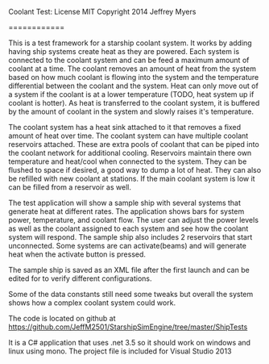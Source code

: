 Coolant Test:
License MIT
Copyright 2014 Jeffrey Myers

============

This is a test framework for a starship coolant system.
It works by adding having ship systems create heat as they are powered. Each 
system is connected to the coolant system and can be feed a maximum amount of 
coolant at a time. The coolant removes an amount of heat from the system based 
on how much coolant is flowing into the system and the temperature differential
between the coolant and the system. Heat can only move out of a system if the
coolant is at a lower temperature (TODO, heat system up if coolant is hotter).
As heat is transferred to the coolant system, it is buffered by the amount
of coolant in the system and slowly raises it's temperature.

The coolant system has a heat sink attached to it that removes a fixed amount
of heat over time. The coolant system can have multiple coolant reservoirs
attached. These are extra pools of coolant that can be piped into the 
coolant network for additional cooling. Reservoirs maintain there own
temperature and heat/cool when connected to the system. They can be flushed
to space if desired, a good way to dump a lot of heat. They can also be 
refilled with new coolant at stations. If the main coolant system is low
it can be filled from a reservoir as well.

The test application will show a sample ship with several systems that 
generate heat at different rates. The application shows bars for system
power, temperature, and coolant flow. The user can adjust the power levels
as well as the coolant assigned to each system and see how the coolant
system will respond. The sample ship also includes 2 reservoirs that start
unconnected. Some systems are can activate(beams) and will generate heat when
the activate button is pressed.

The sample ship is saved as an XML file after the first launch and can be
edited for to verify different configurations.

Some of the data constants still need some tweaks but overall the system shows
how a complex coolant system could work.

The code is located on github at 
https://github.com/JeffM2501/StarshipSimEngine/tree/master/ShipTests

It is a C# application that uses .net 3.5 so it should work on windows
and linux using mono. The project file is included for Visual Studio 2013